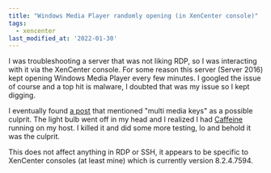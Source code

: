 ```yaml
---
title: "Windows Media Player randomly opening (in XenCenter console)"
tags:
  - xencenter
last_modified_at: '2022-01-30'
---
```

I was troubleshooting a server that was not liking RDP, so I was interacting with it via the XenCenter console. For some reason this server (Server 2016) kept opening Windows Media Player every few minutes. I googled the issue of course and a top hit is malware, I doubted that was my issue so I kept digging. 

I eventually found [a post](https://superuser.com/questions/232426/windows-media-center-opens-up-by-itself-sometimes) that mentioned "multi media keys" as a possible culprit. The light bulb went off in my head and I realized I had [Caffeine](https://caffeine.en.lo4d.com/windows) running on my host. I killed it and did some more testing, lo and behold it was the culprit.

This does not affect anything in RDP or SSH, it appears to be specific to XenCenter consoles (at least mine) which is currently version 8.2.4.7594.